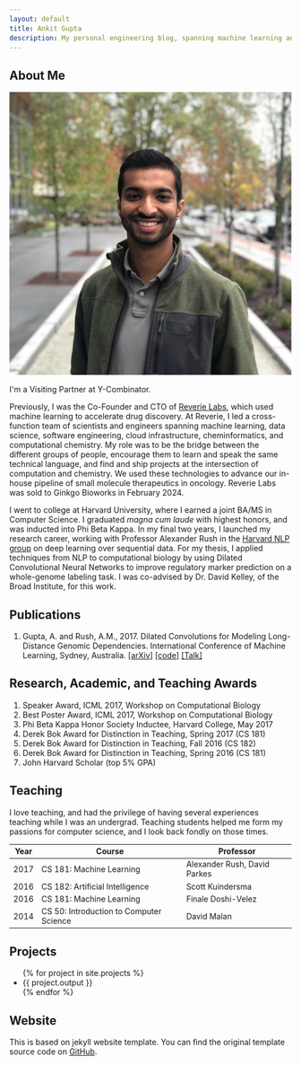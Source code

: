 ```yaml
---
layout: default
title: Ankit Gupta
description: My personal engineering blog, spanning machine learning and software engineering. A mix of side projects and serious thoughts.
---
```


## About Me

<img class="profile-picture" src="ankit.jpg">

I'm a Visiting Partner at Y-Combinator.

Previously, I was the Co-Founder and CTO of [Reverie Labs](https://biopharma.ginkgo.bio/resources/blog/acquiring-reverie-labs-platform-to-enhance-ai-driven-drug-discovery-capabilities-for-customer-programs), which used machine learning to accelerate drug discovery. At Reverie, I led a cross-function team of scientists and engineers spanning machine learning, data science, software engineering, cloud infrastructure, cheminformatics, and computational chemistry. My role was to be the bridge between the different groups of people, encourage them to learn and speak the same technical language, and find and ship projects at the intersection of computation and chemistry. We used these technologies to advance our in-house pipeline of small molecule therapeutics in oncology. Reverie Labs was sold to Ginkgo Bioworks in February 2024.

I went to college at Harvard University, where I earned a joint BA/MS in Computer Science. I graduated *magna cum laude* with highest honors, and was inducted into Phi Beta Kappa. In my final two years, I launched my research career, working with Professor Alexander Rush in the [Harvard NLP group](http://nlp.seas.harvard.edu) on deep learning over sequential data. For my thesis, I applied techniques from NLP to computational biology by using Dilated Convolutional Neural Networks to improve regulatory marker prediction on a whole-genome labeling task. I was co-advised by Dr. David Kelley, of the Broad Institute, for this work.

## Publications

1. Gupta, A. and Rush, A.M., 2017. Dilated Convolutions for Modeling Long-Distance Genomic Dependencies. International Conference of Machine Learning, Sydney, Australia. [[arXiv]](https://arxiv.org/abs/1710.01278) [[code]](https://github.com/harvardnlp/regulatory-prediction) [[Talk]](https://youtu.be/HmCecphEvQg)

## Research, Academic, and Teaching Awards

1. Speaker Award, ICML 2017, Workshop on Computational Biology
2. Best Poster Award, ICML 2017, Workshop on Computational Biology
3. Phi Beta Kappa Honor Society Inductee, Harvard College, May 2017
4. Derek Bok Award for Distinction in Teaching, Spring 2017 (CS 181)
5. Derek Bok Award for Distinction in Teaching, Fall 2016 (CS 182)
6. Derek Bok Award for Distinction in Teaching, Spring 2016 (CS 181)
7. John Harvard Scholar (top 5% GPA)

## Teaching

I love teaching, and had the privilege of having several experiences teaching while I was an undergrad. Teaching students helped me form my passions for computer science, and I look back fondly on those times.

Year | Course | Professor
-----|------- | -----------
2017 | CS 181: Machine Learning | Alexander Rush, David Parkes  
2016 | CS 182: Artificial Intelligence | Scott Kuindersma
2016 | CS 181: Machine Learning | Finale Doshi-Velez
2014 | CS 50: Introduction to Computer Science | David Malan

## Projects

<div>
<ul>
 {% for project in site.projects %}
   <li>{{ project.output }} </li>
 {% endfor %}
</ul>
</div>

## Website

This is based on jekyll website template. You can find the original template source code on [GitHub](https://github.com/bk2dcradle/researcher).

